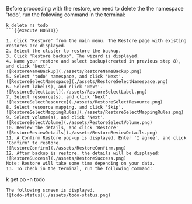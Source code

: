 
Before procceding with the restore, we need to delete the the namespace 'todo', run the following command in the terminal:

```
k delete ns todo
```{{execute HOST1}}

1. Click 'Restore' from the main menu. The Restore page with existing restores are displayed.
2. Select the cluster to restore the backup.
3. Click 'Restore backup'. The wizard is displayed.
4. Name your restore and select backup(created in previous step 8), and click 'Next'.
![RestoreNameBackup](./assets/RestoreNameBackup.png)
5. Select 'todo' namespace, and click 'Next'.
![RestoreSelectNamespace](./assets/RestoreSelectNamespace.png)
6. Select label(s), and click 'Next'.
![RestoreSelectLabel](./assets/RestoreSelectLabel.png)
7. Select resource(s), and click 'Next'.
![RestoreSelectResource](./assets/RestoreSelectResource.png)
8. Select resource mapping, and click 'Skip'.
![RestoreSelectMappingRules](./assets/RestoreSelectMappingRules.png)
9. Select volume(s), and click 'Next'.
![RestoreSelectVolume](./assets/RestoreSelectVolume.png)
10. Review the details, and click 'Restore'
![RestoreReviewDetails](./assets/RestoreReviewDetails.png)
11. A Confirm Restore pop-up is displayed. Enter 'I agree', and click 'Confirm' to restore.
![RestoreConfirm](./assets/RestoreConfirm.png)
12. After backup is restore, the details will be displayed:  
![RestoreSuccess](./assets/RestoreSuccess.png)
Note: Restore will take some time depending on your data.
13. To check in the terminal, run the following command:

```
k get po -n todo
```{{execute HOST1}}
The following screen is displayed.
![todo-status](./assets/todo-status.png)



